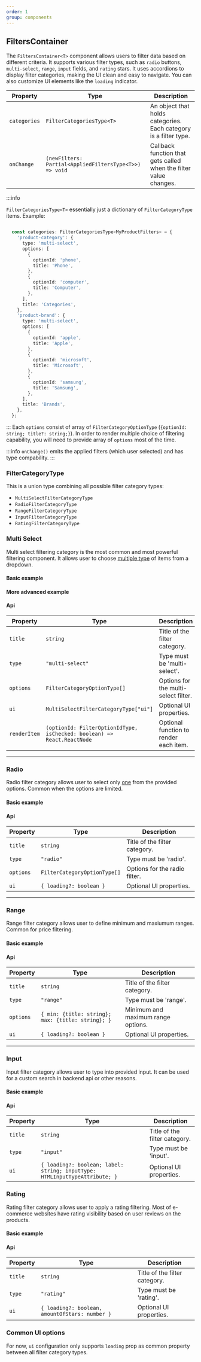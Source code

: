 ```yaml
---
order: 1
group: components
---
```


## FiltersContainer

The `FiltersContainer<T>` component allows users to filter data based on different criteria. It supports various filter types, such as `radio` buttons, `multi-select`, `range`, `input` fields, and `rating` stars. It uses accordions to display filter categories, making the UI clean and easy to navigate. You can also customize UI elements like the `loading` indicator.

| Property          | Type                                                | Description                                                                                              |
|-------------------|-----------------------------------------------------|----------------------------------------------------------------------------------------------------------|
| `categories`      | `FilterCategoriesType<T>`                | An object that holds categories. Each category is a filter type.                                         |
| `onChange`        | `(newFilters: Partial<AppliedFiltersType<T>>) => void` | Callback function that gets called when the filter value changes.               |


:::info

`FilterCategoriesType<T>` essentially just a dictionary of `FilterCategoryType` items. Example:

```ts

  const categories: FilterCategoriesType<MyProductFilters> = {
    'product-category': {
      type: 'multi-select',
      options: [
        {
          optionId: 'phone',
          title: 'Phone',
        },
        {
          optionId: 'computer',
          title: 'Computer',
        },
      ],
      title: 'Categories',
    },
    'product-brand': {
      type: 'multi-select',
      options: [
        {
          optionId: 'apple',
          title: 'Apple',
        },
        {
          optionId: 'microsoft',
          title: 'Microsoft',
        },
        {
          optionId: 'samsung',
          title: 'Samsung',
        },
      ],
      title: 'Brands',
    },
  };
```

:::
Each `options` consist of array of `FilterCategoryOptionType` (`{optionId: string; title?: string;}`). In order to render multiple choice of filtering capability, you will need to provide array of `options` most of the time.

:::info
`onChange()` emits the applied filters (which user selected) and has type compability.
:::


### FilterCategoryType

This is a union type combining all possible filter category types:

- `MultiSelectFilterCategoryType`
- `RadioFilterCategoryType`
- `RangeFilterCategoryType`
- `InputFilterCategoryType`
- `RatingFilterCategoryType`

### Multi Select

Multi select filtering category is the most common and most powerful filtering component. It allows user to choose <u>multiple type</u> of items from a dropdown. 

#### Basic example

<code src="./examples/multi-select-example-basic.tsx"></code>

#### More advanced example

<code src="./examples/multi-select-example-advanced.tsx"></code>

#### Api

| Property       | Type                          | Description                                            |
|----------------|-------------------------------|--------------------------------------------------------|
| `title`        | `string`                      | Title of the filter category.                          |
| `type`         | `"multi-select"`              | Type must be 'multi-select'.                           |
| `options`      | `FilterCategoryOptionType[]`  | Options for the multi-select filter.                   |
| `ui`           | `MultiSelectFilterCategoryType["ui"]`                      | Optional UI properties.                               |
| `renderItem`   | `(optionId: FilterOptionIdType, isChecked: boolean) => React.ReactNode`                    | Optional function to render each item.                 |

<hr/>

### Radio

Radio filter category allows user to select only <u>one</u> from the provided options. Common when the options are limited.

#### Basic example

<code src="./examples/radio-example-basic.tsx"></code>

#### Api

| Property  | Type                          | Description                      |
|-----------|-------------------------------|----------------------------------|
| `title`   | `string`                      | Title of the filter category.    |
| `type`    | `"radio"`                     | Type must be 'radio'.            |
| `options` | `FilterCategoryOptionType[]`  | Options for the radio filter.    |
| `ui`      | `{ loading?: boolean }`       | Optional UI properties.          |

<hr/>

### Range

Range filter category allows user to define minimum and maxiumum ranges. Common for price filtering.

#### Basic example

<code src="./examples/range-example-basic.tsx"></code>

#### Api

| Property  | Type                          | Description                         |
|-----------|-------------------------------|-------------------------------------|
| `title`   | `string`                      | Title of the filter category.       |
| `type`    | `"range"`                     | Type must be 'range'.               |
| `options` | `{ min: {title: string}; max: {title: string}; }` | Minimum and maximum range options.  |
| `ui`      | `{ loading?: boolean }`       | Optional UI properties.             |

<hr/>

### Input

Input filter category allows user to type into provided input. It can be used for a custom search in backend api or other reasons.

#### Basic example

<code src="./examples/input-example-basic.tsx"></code>

#### Api

| Property  | Type                          | Description                         |
|-----------|-------------------------------|-------------------------------------|
| `title`   | `string`                      | Title of the filter category.       |
| `type`    | `"input"`                     | Type must be 'input'.               |
| `ui`      | `{ loading?: boolean; label: string; inputType: HTMLInputTypeAttribute; }`                      | Optional UI properties.             |

### Rating

Rating filter category allows user to apply a rating filtering. Most of e-commerce websites have rating visibility based on user reviews on the products.

#### Basic example

<code src="./examples/rating-example-basic.tsx"></code>

#### Api

| Property  | Type                          | Description                         |
|-----------|-------------------------------|-------------------------------------|
| `title`   | `string`                      | Title of the filter category.       |
| `type`    | `"rating"`                    | Type must be 'rating'.              |
| `ui`      | `{ loading?: boolean, amountOfStars: number }` | Optional UI properties.         |

### Common UI options

For now, `ui` configuration only supports `loading` prop as common property between all filter category types.

<code src="./examples/loading-example-basic.tsx"></code>